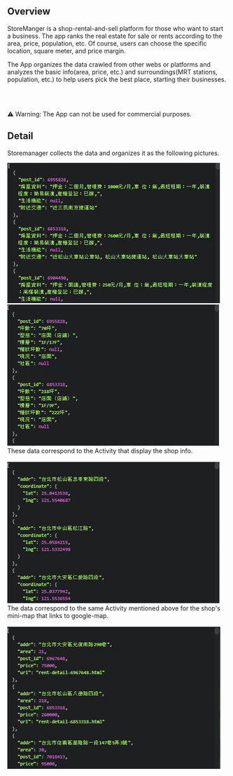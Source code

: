 ## Overview
StoreManger is a shop-rental-and-sell platform for those who want to start a business. The app ranks the real estate for sale or rents according to the area, price, population, etc. Of course, users can choose the specific location, square meter, and price margin.

The App organizes the data crawled from other webs or platforms and analyzes the basic info(area, price, etc.) and surroundings(MRT stations, population, etc.) to help users pick the best place, starting their businesses.

<br><br>

:warning: Warning: The App can not be used for commercial purposes.

## Detail
Storemanager collects the data and organizes it as the following pictures.
<p align="left">
  <img src="/.meta/housebox.PNG">
  <img src="/.meta/infobox.PNG"><br>
  These data correspond to the Activity that display the shop info. <br><br>
  <img src="/.meta/location.PNG"><br>
  The data correspond to the same Activity mentioned above for the shop's mini-map that links to google-map. <br><br>
  <img src="/.meta/totalrows.PNG">
</p>
